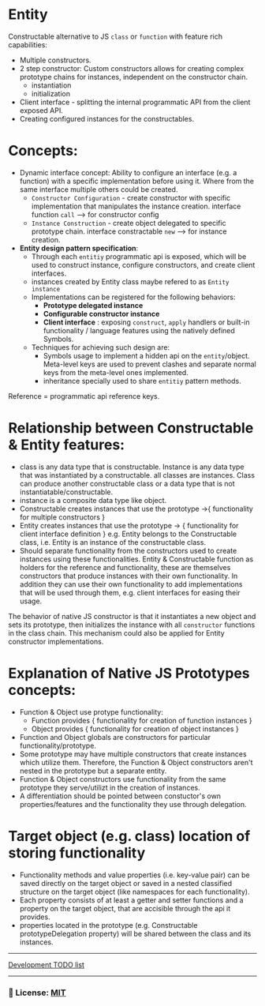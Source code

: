 # Entity
Constructable alternative to JS `class` or `function` with feature rich capabilities: 
- Multiple constructors. 
- 2 step constructor: Custom constructors allows for creating complex prototype chains for instances, independent on the constructor chain.
  - instantiation
  - initialization
- Client interface - splitting the internal programmatic API from the client exposed API. 
- Creating configured instances for the constructables.

# Concepts:
- Dynamic interface concept: Ability to configure an interface (e.g. a function) with a specific implementation before using it. Where from the same interface multiple others could be created.
    - `Constructor Configuration` - create constructor with specific implementation that manipulates the instance creation.
        interface function `call` --> for constructor config
    - `Instance Construction` - create object delegated to specific prototype chain.
        interface constractable `new` --> for instance creation.
- **Entity design pattern specification**: 
    - Through each `entitiy` programmatic api is exposed, which will be used to construct instance, configure constructors, and create client interfaces. 
    - instances created by Entity class maybe refered to as `Entity instance`
    - Implementations can be registered for the following behaviors: 
        - __Prototype delegated instance__
        - __Configurable constructor instance__
        - __Client interface__ : exposing `construct`, `apply` handlers or built-in functionality / language features using the natively defined Symbols.
    - Techniques for achieving such design are: 
        - Symbols usage to implement a hidden api on the `entity`/object. Meta-level keys are used to prevent clashes and separate  normal keys from the meta-level ones implemented.
        - inheritance specially used to share `entitiy` pattern methods.

Reference = programmatic api reference keys.

# Relationship between Constructable & Entity features: 
- class is any data type that is constructable. Instance is any data type that was instantiated by a constructable. all classes are instances. Class can produce another constructable class or a data type that is not instantiatable/constructable.
- instance is a composite data type like object.
- Constructable creates instances that use the prototype ->{ functionality for multiple constructors }
- Entity creates instances that use the prototype -> { functionality for client interface definition } e.g. Entity belongs to the Constructable class, i.e. Entity is an instance of the constructable class.
- Should separate functionality from the constructors used to create instances using these functionalities. Entity & Constructable function as holders for the reference and functionality, these are themselves constructors that produce instances with their own functionality. In addition they can use their own functionality to add implementations that will be used through them, e.g. client interfaces for easing their usage.

The behavior of native JS constructor is that it instantiates a new object and sets its prototype, then initializes the instance with all `constructor` functions in the class chain. This mechanism could also be applied for Entity constructor implementations.

# Explanation of Native JS Prototypes concepts: 
- Function & Object use protype functionality: 
    - Function provides { functionality for creation of function instances }
    - Object provides { functionality for creation of object instances }
- Function and Object globals are constructors for particular functionality/prototype.
- Some prototype may have multiple constructors that create instances which utilize them. Therefore, the Function & Object constructors aren't nested in the prototype but a separate entity.
- Function & Object constructors use functionality from the same prototype they serve/utilizt in the creation of instances.
- A differentiation should be pointed between constuctor's own properties/features and the functionality they use through delegation.

# Target object (e.g. class) location of storing functionality
- Functionality methods and value properties (i.e. key-value pair) can be saved directly on the target object or saved in a nested classified structure on the target object (like namespaces for each functionality). 
- Each property consists of at least a getter and setter functions and a property on the target object, that are accisible through the api it provides.
- properties located in the prototype (e.g. Constructable prototypeDelegation property) will be shared between the class and its instances.

___
[Development TODO list](/documentation/TODO.md)

___

### 🔑 License: [MIT](/.github/LICENSE)

